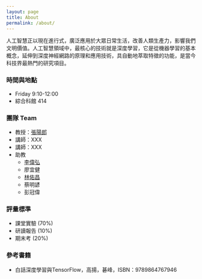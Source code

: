 ```yaml
---
layout: page
title: About
permalink: /about/
---
```


人工智慧正以現在進行式，廣泛應用於大眾日常生活，改善人類生產力，影響我們文明價值。人工智慧領域中，最核心的技術就是深度學習，它是從機器學習的基本概念，延伸到深度神經網路的原理和應用技術，具自動地萃取特徵的功能，是當今科技界最熱門的研究項目。

### 時間與地點
+ Friday 9:10-12:00
+ 綜合科館 414

### 團隊 Team
+ 教授：[張陽郎](https://myweb.ntut.edu.tw/~ylchang/)
+ 講師：XXX
+ 講師：XXX
+ 助教
  - [李偉弘](https://sincsad.github.io/about.html)
  - 廖宜健
  - [林佑昌](https://github.com/YochLin)
  - 蔡明諺
  - 彭冠偉

### 評量標準
+ 課堂實驗 (70%)
+ 研讀報告 (10%)
+ 期末考 (20%)

### 參考書籍
+ 白話深度學習與TensorFlow，高揚，碁峰，ISBN：9789864767946